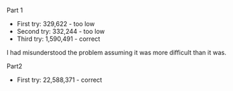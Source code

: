Part 1

- First try: 329,622 - too low
- Second try: 332,244 - too low
- Third try: 1,590,491 - correct

I had misunderstood the problem assuming it was more difficult than it was.

Part2

- First try: 22,588,371 - correct
